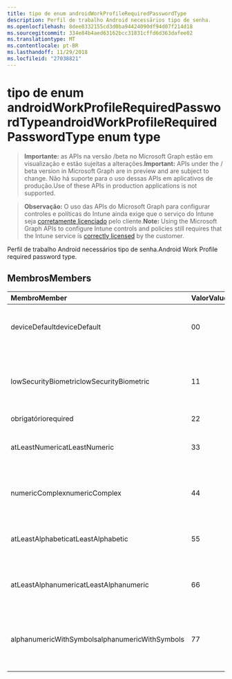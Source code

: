 ```yaml
---
title: tipo de enum androidWorkProfileRequiredPasswordType
description: Perfil de trabalho Android necessários tipo de senha.
ms.openlocfilehash: 8dee8332155cd3d0ba94424090df94d07f214d18
ms.sourcegitcommit: 334e84b4aed63162bcc31831cffd6d363dafee02
ms.translationtype: MT
ms.contentlocale: pt-BR
ms.lasthandoff: 11/29/2018
ms.locfileid: "27038821"
---
```

# <a name="androidworkprofilerequiredpasswordtype-enum-type"></a><span data-ttu-id="fa332-103">tipo de enum androidWorkProfileRequiredPasswordType</span><span class="sxs-lookup"><span data-stu-id="fa332-103">androidWorkProfileRequiredPasswordType enum type</span></span>

> <span data-ttu-id="fa332-104">**Importante:** as APIs na versão /beta no Microsoft Graph estão em visualização e estão sujeitas a alterações.</span><span class="sxs-lookup"><span data-stu-id="fa332-104">**Important:** APIs under the / beta version in Microsoft Graph are in preview and are subject to change.</span></span> <span data-ttu-id="fa332-105">Não há suporte para o uso dessas APIs em aplicativos de produção.</span><span class="sxs-lookup"><span data-stu-id="fa332-105">Use of these APIs in production applications is not supported.</span></span>

> <span data-ttu-id="fa332-106">**Observação:** O uso das APIs do Microsoft Graph para configurar controles e políticas do Intune ainda exige que o serviço do Intune seja [corretamente licenciado](https://go.microsoft.com/fwlink/?linkid=839381) pelo cliente.</span><span class="sxs-lookup"><span data-stu-id="fa332-106">**Note:** Using the Microsoft Graph APIs to configure Intune controls and policies still requires that the Intune service is [correctly licensed](https://go.microsoft.com/fwlink/?linkid=839381) by the customer.</span></span>

<span data-ttu-id="fa332-107">Perfil de trabalho Android necessários tipo de senha.</span><span class="sxs-lookup"><span data-stu-id="fa332-107">Android Work Profile required password type.</span></span>
## <a name="members"></a><span data-ttu-id="fa332-108">Membros</span><span class="sxs-lookup"><span data-stu-id="fa332-108">Members</span></span>
|<span data-ttu-id="fa332-109">Membro</span><span class="sxs-lookup"><span data-stu-id="fa332-109">Member</span></span>|<span data-ttu-id="fa332-110">Valor</span><span class="sxs-lookup"><span data-stu-id="fa332-110">Value</span></span>|<span data-ttu-id="fa332-111">Descrição</span><span class="sxs-lookup"><span data-stu-id="fa332-111">Description</span></span>|
|:---|:---|:---|
|<span data-ttu-id="fa332-112">deviceDefault</span><span class="sxs-lookup"><span data-stu-id="fa332-112">deviceDefault</span></span>|<span data-ttu-id="fa332-113">0</span><span class="sxs-lookup"><span data-stu-id="fa332-113">0</span></span>|<span data-ttu-id="fa332-114">Valor de padrão de dispositivo, sem intenção.</span><span class="sxs-lookup"><span data-stu-id="fa332-114">Device default value, no intent.</span></span>|
|<span data-ttu-id="fa332-115">lowSecurityBiometric</span><span class="sxs-lookup"><span data-stu-id="fa332-115">lowSecurityBiometric</span></span>|<span data-ttu-id="fa332-116">1</span><span class="sxs-lookup"><span data-stu-id="fa332-116">1</span></span>|<span data-ttu-id="fa332-117">Biométrica baixa segurança com base em senha necessária.</span><span class="sxs-lookup"><span data-stu-id="fa332-117">Low security biometrics based password required.</span></span>|
|<span data-ttu-id="fa332-118">obrigatório</span><span class="sxs-lookup"><span data-stu-id="fa332-118">required</span></span>|<span data-ttu-id="fa332-119">2</span><span class="sxs-lookup"><span data-stu-id="fa332-119">2</span></span>|<span data-ttu-id="fa332-120">Obrigatório.</span><span class="sxs-lookup"><span data-stu-id="fa332-120">Required.</span></span>|
|<span data-ttu-id="fa332-121">atLeastNumeric</span><span class="sxs-lookup"><span data-stu-id="fa332-121">atLeastNumeric</span></span>|<span data-ttu-id="fa332-122">3</span><span class="sxs-lookup"><span data-stu-id="fa332-122">3</span></span>|<span data-ttu-id="fa332-123">Senha de pelo menos numérica necessária.</span><span class="sxs-lookup"><span data-stu-id="fa332-123">At least numeric password required.</span></span>|
|<span data-ttu-id="fa332-124">numericComplex</span><span class="sxs-lookup"><span data-stu-id="fa332-124">numericComplex</span></span>|<span data-ttu-id="fa332-125">4</span><span class="sxs-lookup"><span data-stu-id="fa332-125">4</span></span>|<span data-ttu-id="fa332-126">Senha complexa numérica necessária.</span><span class="sxs-lookup"><span data-stu-id="fa332-126">Numeric complex password required.</span></span>|
|<span data-ttu-id="fa332-127">atLeastAlphabetic</span><span class="sxs-lookup"><span data-stu-id="fa332-127">atLeastAlphabetic</span></span>|<span data-ttu-id="fa332-128">5</span><span class="sxs-lookup"><span data-stu-id="fa332-128">5</span></span>|<span data-ttu-id="fa332-129">Senha de pelo menos alfabética necessária.</span><span class="sxs-lookup"><span data-stu-id="fa332-129">At least alphabetic password required.</span></span>|
|<span data-ttu-id="fa332-130">atLeastAlphanumeric</span><span class="sxs-lookup"><span data-stu-id="fa332-130">atLeastAlphanumeric</span></span>|<span data-ttu-id="fa332-131">6</span><span class="sxs-lookup"><span data-stu-id="fa332-131">6</span></span>|<span data-ttu-id="fa332-132">Senha de pelo menos alfanumérica necessária.</span><span class="sxs-lookup"><span data-stu-id="fa332-132">At least alphanumeric password required.</span></span>|
|<span data-ttu-id="fa332-133">alphanumericWithSymbols</span><span class="sxs-lookup"><span data-stu-id="fa332-133">alphanumericWithSymbols</span></span>|<span data-ttu-id="fa332-134">7</span><span class="sxs-lookup"><span data-stu-id="fa332-134">7</span></span>|<span data-ttu-id="fa332-135">Pelo menos alfanumérico com senha de símbolos necessária.</span><span class="sxs-lookup"><span data-stu-id="fa332-135">At least alphanumeric with symbols password required.</span></span>|





